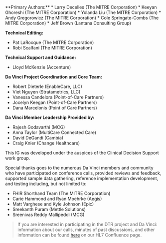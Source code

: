 <br>
**Primary Authors:**  
* Larry Decelles (The MITRE Corporation)
* Keeyan Ghoreshi (The MITRE Corporation)
* Yolanda Liu (The MITRE Corporation)
* Andy Gregorowicz (The MITRE Corporation)
* Cole Springate-Combs (The MITRE Corporation)
* Jeff Brown (Lantana Consulting Group)

**Technical Editing:**
* Pat LaRocque (The MITRE Corporation)
* Robi Scalfani (The MITRE Corporation)

**Technical Support and Guidance:** 
* Lloyd McKenzie (Accenture)

**Da Vinci Project Coordination and Core Team:** 
* Robert Dieterle (EnableCare, LLC)
* Viet Nguyen (Stratametrics, LLC)
* Vanessa Candelora (Point-of-Care Partners)
* Jocelyn Keegan (Point-of-Care Partners)
* Dana Marcelonis (Point of Care Partners)

**Da Vinci Member Leadership Provided by:** 
* Rajesh Godavarthi (MCG)
* Anna Taylor (MultiCare Connected Care)
* David DeGandi (Cambia)
* Craig Knier (Change Healthcare)

This IG was developed under the auspices of the Clinical Decision Support work group. 

Special thanks goes to the numerous Da Vinci members and community who have participated on conference calls, provided reviews and feedback, supported sample data gathering, reference implementation development, and testing including, but not limited to:
* FHIR Shorthand Team (The MITRE Corporation) 
* Carie Hammond and Ryan Moehrke (Aegis)
* Matt Varghese and Kyle Johnson (Epic)
* Sreekanth Puram (Mettle Solutions)
* Sreenivas Reddy Mallipeddi (MCG)

>If you are interested in participating in the DTR project and Da Vinci: information about our calls, minutes of past discussions, and other information can be found [here]( https://confluence.hl7.org/display/DVP/Da+Vinci+Use+Cases) on our HL7 Confluence page.
